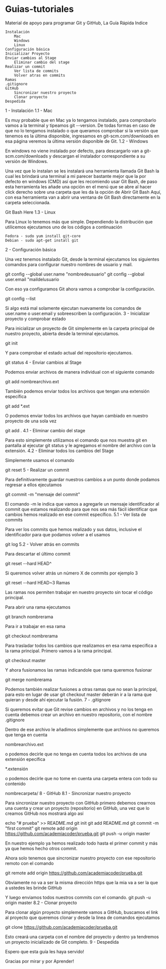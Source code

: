 # Guias-tutoriales
Material de apoyo para programar
Git y GitHub, La Guía Rápida
Indice

    Instalación
        Mac
        Windows
        Linux
    Configuración básica
    Inicializar Proyecto
    Enviar cambios al Stage
        Eliminar cambio del stage
    Realizar un commit
        Ver lista de commits
        Volver atras en commits
    Ramas
    .gitignore
    GitHub
        Sincronizar nuestro proyecto
        Clonar proyecto
    Despedida

1 - Instalación
1.1 - Mac

Es muy probable que en Mac ya lo tengamos instalado, para comprobarlo vamos a la terminal y tipeamos git --version. De todas formas en caso de que no lo tengamos instalado o que queramos comprobar si la versión que tenemos es la última disponible, ingresamos en git-scm.com/downloads en esa página veremos la última versión disponible de Git.
1.2 - Windows

En windows no viene instalado por defecto, para descargarlo van a git-scm.com/downloads y descargan el instalador correspondiente a su versión de Windows.

Una vez que lo instalan se les instalará una herramienta llamada Git Bash la cual les brindará una terminal a mi parecer bastante mejor que la por defecto en windows (CMD) así que les recomiendo usar Git Bash, de paso esta herramienta les añade una opción en el menú que se abre al hacer click derecho sobre una carpeta que les da la opción de Abrir Git Bash Aquí, con esa herramienta van a abrir una ventana de Git Bash directamente en la carpeta seleccionada.

Git Bash Here
1.3 - Linux

Para Linux lo tenemos más que simple. Dependiendo la distribución que utilicemos ejecutamos uno de los códigos a continuación

    Fedora - sudo yum install git-core
    Debian - sudo apt-get install git

2 - Configuración básica

Una vez tenemos instalado Git, desde la terminal ejecutamos los siguientes comandos para configurar nuestro nombres de usuario y mail.

git config --global user.name "nombredeusuario" git config --global user.email "maildelusuario

Con eso ya configuramos Git ahora vamos a comprobar la configuración.

git config --list

Si algo está mal solamente ejecutan nuevamente los comandos de user.name o user.email y sobreescriben la configuración.
3 - Inicializar proyecto y comprobar estado

Para inicializar un proyecto de Git simplemente en la carpeta principal de nuestro proyecto, abierta desde la terminal ejecutamos.

git init

Y para comprobar el estado actual del repositorio ejecutamos.

git status
4 - Enviar cambios al Stage

Podemos enviar archivos de manera individual con el siguiente comando

git add nombrearchivo.ext

También podemos enviar todos los archivos que tengan una extensión específica

git add *.ext

O podemos enviar todos los archivos que hayan cambiado en nuestro proyecto de una sola vez

git add .
4.1 - Eliminar cambio del stage

Para esto simplemente utilizamos el comando que nos muestra git en pantalla al ejecutar git status y le agregamos el nombre del archivo con la extensión.
4.2 - Eliminar todos los cambios del Stage

Simplemente usamos el comando

git reset
5 - Realizar un commit

Para definitivamente guardar nuestros cambios a un punto donde podamos regresar a ellos ejecutamos

git commit -m "mensaje del commit"

El comando -m le indica que vamos a agregarle un mensaje identificador al commit que estamos realizando para que nos sea más fácil identificar que cambios hemos realizado en ese commit específico.
5.1 - Ver lista de commits

Para ver los commits que hemos realizado y sus datos, inclusive el identificador para que podamos volver a el usamos

git log
5.2 - Volver atrás en commits

Para descartar el último commit

git reset --hard HEAD^

Si queremos volver atrás un número X de commits por ejemplo 3

git reset --hard HEAD~3
Ramas

Las ramas nos permiten trabajar en nuestro proyecto sin tocar el código principal.

Para abrir una rama ejecutamos

git branch nombrerama

Para ir a trabajar en esa rama

git checkout nombrerama

Para trasladar todos los cambios que realizamos en esa rama especifica a la rama principal. Primero vamos a la rama principal.

git checkout master

Y ahora fusionamos las ramas indicandole que rama queremos fusionar

git merge nombrerama

Podemos también realizar fusiones a otras ramas que no sean la principal, para esto en lugar de usar git checkout master deberán ir a la rama que quieran y desde ahí ejecutar la fusión.
7 - .gitignore

Si queremos evitar que Git revise cambios en archivos y no los tenga en cuenta debemos crear un archivo en nuestro repositorio, con el nombre .gitignore

Dentro de ese archivo le añadimos simplemente que archivos no queremos que tenga en cuenta

nombrearchivo.ext

o podemos decirle que no tenga en cuenta todos los archivos de una extensión epecífica

*.extensión

o podemos decirle que no tome en cuenta una carpeta entera con todo su contenido

nombrecarpeta/
8 - GitHub
8.1 - Sincronizar nuestro proyecto

Para sincronizar nuestro proyecto con GitHub primero debemos crearnos una cuenta y crear un proyecto (repositorio) en GitHub, una vez que lo creamos GitHub nos mostrará algo así

echo "# prueba" >> README.md
git init
git add README.md
git commit -m "first commit"
git remote add origin https://github.com/academiacoder/prueba.git
git push -u origin master

En nuestro ejemplo ya hemos realizado todo hasta el primer commit y más ya que hemos hecho otros commit.

Ahora solo tenemos que sincronizar nuestro proyecto con ese repositorio remoto con el comando

git remote add origin https://github.com/academiacoder/prueba.git

Obviamente no va a ser la misma dirección https que la mia va a ser la que a ustedes les brinde GitHub

Y luego enviamos todos nuestros commits con el comando. git push -u origin master
8.2 - Clonar proyecto

Para clonar algún proyecto simplemente vamos a GitHub, buscamos el link al proyecto que queremos clonar y desde la linea de comandos ejecutamos

git clone https://github.com/academiacoder/prueba.git

Esto creará una carpeta con el nombre del proyecto y dentro ya tendremos un proyecto inicializado de Git completo.
9 - Despedida

Espero que esta guía les haya servido!

Gracias por mirar y por Aprender!
